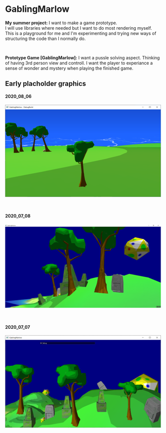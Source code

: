 # GablingMarlow

**My summer project:** I want to make a game prototype.</br>
I will use libraries where needed but I want to do most rendering myself. This is a playground for me and I'm experimenting and trying new ways of structuring the code than I normally do.</br>

</br>

**Prototype Game [GablingMarlow]:** I want a pussle solving aspect. Thinking of having 3rd person view and controll. I want the player to experiance a sense of wonder and mystery when playing the finished game.
</br>

## Early placholder graphics
<h4>2020_08_06</h4>

![screenshot_2020_08_06](/data/screenshot/screenshot_2020_08_06.png)

</br><h4>2020_07_08</h4>

![screenshot_2020_07_08](/data/screenshot/screenshot_2020_07_08.png)

</br><h4>2020_07_07</h4>

![screenshot_2020_07_07](/data/screenshot/screenshot_2020_07_07.png)


